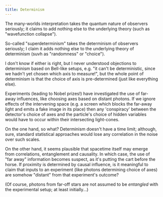 ```yaml
---
title: Determinism
---
```


The many-worlds interpretation takes the quantum nature of observers seriously;
it claims to add nothing else to the underlying theory (such as "wavefunction
collapse").

So-called "superdeterminism" takes the determinism of observers seriously; I
claim it adds nothing else to the underlying theory of determinism (suvh as
"randomness" or "choice").

I don't know if either is right, but I never understood objections to
determinism based on Bell-like setups, e.g. "it can't be deterministic, since we
hadn't yet chosen which axis to measure!", but the whole point of determinism is
that the choice of axis is pre-determined (just like everything else).

Experiments (leading to Nobel prizes!) have investigated the use of far-away
influences, like choosing axes based on distant photons. If we ignore effects of
the intervening space (e.g. a screen which blocks the far-away light and emits a
fake image in its place) then any 'conspiracy' between the detector's choice of
axes and the particle's choice of hidden variables would have to occur within
their intersecting light-cones.

On the one hand, so what? Determinism doesn't have a time limit; although, sure,
standard statistical approaches would lose any correlation in the noise over
such scales.

On the other hand, it seems plausible that spacetime itself may emerge from
correlations, entanglement and causality. In which case, the use of "far away"
information becomes suspect, as it's putting the cart before the horse. If
proximity is determined by causal influence, is it meaningful to claim that
inputs to an experiment (like photons determining choice of axes) are somehow
"distant" from that experiment's outcome?

(Of course, photons from far-off stars are not assumed to be *entangled* with
the experimental setup; at least initially...)
